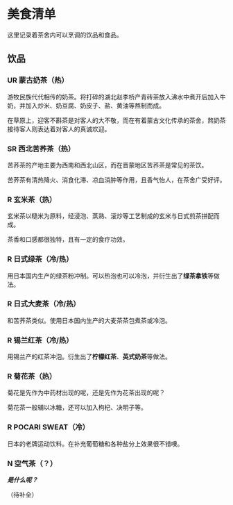 # 美食清单

这里记录着茶舍内可以烹调的饮品和食品。

## 饮品

### UR 蒙古奶茶（热）

游牧民族代代相传的奶茶。将打碎的湖北赵李桥产青砖茶放入沸水中煮开后加入牛奶，并加入炒米、奶豆腐、奶皮子、盐、黄油等熬制而成。

在草原上，迎客不斟茶是对客人的大不敬，而在有着蒙古文化传承的茶舍，熬奶茶接待客人则表达着对客人的真诚欢迎。

### SR 西北苦荞茶（热）

苦荞茶的产地主要为西南和西北山区，而在晋蒙地区苦荞茶是常见的茶饮。

苦荞茶有清热降火、消食化滞、凉血消肿等作用，且香气怡人，在茶舍广受好评。

### R 玄米茶（热）

玄米茶以糙米为原料，经浸泡、蒸熟、滚炒等工艺制成的玄米与日式煎茶拼配而成。

茶香和口感都很独特，且有一定的食疗功效。

### R 日式绿茶（冷/热）

用日本国内生产的绿茶粉冲制。可以热泡也可以冷泡，并衍生出了**绿茶拿铁**等做法。

### R 日式大麦茶（冷/热）

和苦荞茶类似。使用日本国内生产的大麦茶茶包煮茶或冷泡。

### R 锡兰红茶（冷/热）

用锡兰产的红茶冲泡。衍生出了**柠檬红茶**、**英式奶茶**等做法。

### R 菊花茶（热）

菊花是先作为中药材出现的呢，还是先作为花茶出现的呢？

菊花茶一般辅以冰糖，还可以加入枸杞、决明子等。

### R POCARI SWEAT（冷）

日本的老牌运动饮料。在补充葡萄糖和各种盐分上效果很不错噢。

### N 空气茶（？）

***是什么呢？***

（待补全）
